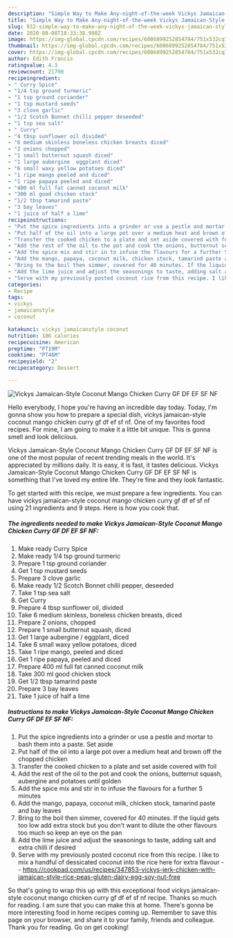 ```yaml
---
description: "Simple Way to Make Any-night-of-the-week Vickys Jamaican-Style Coconut Mango Chicken Curry GF DF EF SF NF"
title: "Simple Way to Make Any-night-of-the-week Vickys Jamaican-Style Coconut Mango Chicken Curry GF DF EF SF NF"
slug: 932-simple-way-to-make-any-night-of-the-week-vickys-jamaican-style-coconut-mango-chicken-curry-gf-df-ef-sf-nf
date: 2020-08-08T18:33:38.998Z
image: https://img-global.cpcdn.com/recipes/6086899252854784/751x532cq70/vickys-jamaican-style-coconut-mango-chicken-curry-gf-df-ef-sf-nf-recipe-main-photo.jpg
thumbnail: https://img-global.cpcdn.com/recipes/6086899252854784/751x532cq70/vickys-jamaican-style-coconut-mango-chicken-curry-gf-df-ef-sf-nf-recipe-main-photo.jpg
cover: https://img-global.cpcdn.com/recipes/6086899252854784/751x532cq70/vickys-jamaican-style-coconut-mango-chicken-curry-gf-df-ef-sf-nf-recipe-main-photo.jpg
author: Edith Francis
ratingvalue: 4.3
reviewcount: 21790
recipeingredient:
- " Curry Spice"
- "1/4 tsp ground turmeric"
- "1 tsp ground coriander"
- "1 tsp mustard seeds"
- "3 clove garlic"
- "1/2 Scotch Bonnet chilli pepper deseeded"
- "1 tsp sea salt"
- " Curry"
- "4 tbsp sunflower oil divided"
- "6 medium skinless boneless chicken breasts diced"
- "2 onions chopped"
- "1 small butternut squash diced"
- "1 large aubergine  eggplant diced"
- "6 small waxy yellow potatoes diced"
- "1 ripe mango peeled and diced"
- "1 ripe papaya peeled and diced"
- "400 ml full fat canned coconut milk"
- "300 ml good chicken stock"
- "1/2 tbsp tamarind paste"
- "3 bay leaves"
- "1 juice of half a lime"
recipeinstructions:
- "Put the spice ingredients into a grinder or use a pestle and mortar to bash them into a paste. Set aside"
- "Put half of the oil into a large pot over a medium heat and brown off the chopped chicken"
- "Transfer the cooked chicken to a plate and set aside covered with foil"
- "Add the rest of the oil to the pot and cook the onions, butternut squash, aubergine and potatoes until golden"
- "Add the spice mix and stir in to infuse the flavours for a further 5 minutes"
- "Add the mango, papaya, coconut milk, chicken stock, tamarind paste and bay leaves"
- "Bring to the boil then simmer, covered for 40 minutes. If the liquid gets too low add extra stock but you don&#39;t want to dilute the other flavours too much so keep an eye on the pan"
- "Add the lime juice and adjust the seasonings to taste, adding salt and extra chilli if desired"
- "Serve with my previously posted coconut rice from this recipe. I like to mix a handful of dessicated coconut into the rice here for extra flavour  https://cookpad.com/us/recipes/347853-vickys-jerk-chicken-with-jamaican-style-rice-peas-gluten-dairy-egg-soy-nut-free"
categories:
- Recipe
tags:
- vickys
- jamaicanstyle
- coconut

katakunci: vickys jamaicanstyle coconut 
nutrition: 186 calories
recipecuisine: American
preptime: "PT19M"
cooktime: "PT46M"
recipeyield: "2"
recipecategory: Dessert

---
```



![Vickys Jamaican-Style Coconut Mango Chicken Curry GF DF EF SF NF](https://img-global.cpcdn.com/recipes/6086899252854784/751x532cq70/vickys-jamaican-style-coconut-mango-chicken-curry-gf-df-ef-sf-nf-recipe-main-photo.jpg)

Hello everybody, I hope you're having an incredible day today. Today, I'm gonna show you how to prepare a special dish, vickys jamaican-style coconut mango chicken curry gf df ef sf nf. One of my favorites food recipes. For mine, I am going to make it a little bit unique. This is gonna smell and look delicious.



Vickys Jamaican-Style Coconut Mango Chicken Curry GF DF EF SF NF is one of the most popular of recent trending meals in the world. It's appreciated by millions daily. It is easy, it is fast, it tastes delicious. Vickys Jamaican-Style Coconut Mango Chicken Curry GF DF EF SF NF is something that I've loved my entire life. They're fine and they look fantastic.


To get started with this recipe, we must prepare a few ingredients. You can have vickys jamaican-style coconut mango chicken curry gf df ef sf nf using 21 ingredients and 9 steps. Here is how you cook that.

<!--inarticleads1-->

##### The ingredients needed to make Vickys Jamaican-Style Coconut Mango Chicken Curry GF DF EF SF NF:

1. Make ready  Curry Spice
1. Make ready 1/4 tsp ground turmeric
1. Prepare 1 tsp ground coriander
1. Get 1 tsp mustard seeds
1. Prepare 3 clove garlic
1. Make ready 1/2 Scotch Bonnet chilli pepper, deseeded
1. Take 1 tsp sea salt
1. Get  Curry
1. Prepare 4 tbsp sunflower oil, divided
1. Take 6 medium skinless, boneless chicken breasts, diced
1. Prepare 2 onions, chopped
1. Prepare 1 small butternut squash, diced
1. Get 1 large aubergine / eggplant, diced
1. Take 6 small waxy yellow potatoes, diced
1. Take 1 ripe mango, peeled and diced
1. Get 1 ripe papaya, peeled and diced
1. Prepare 400 ml full fat canned coconut milk
1. Take 300 ml good chicken stock
1. Get 1/2 tbsp tamarind paste
1. Prepare 3 bay leaves
1. Take 1 juice of half a lime




<!--inarticleads2-->

##### Instructions to make Vickys Jamaican-Style Coconut Mango Chicken Curry GF DF EF SF NF:

1. Put the spice ingredients into a grinder or use a pestle and mortar to bash them into a paste. Set aside
1. Put half of the oil into a large pot over a medium heat and brown off the chopped chicken
1. Transfer the cooked chicken to a plate and set aside covered with foil
1. Add the rest of the oil to the pot and cook the onions, butternut squash, aubergine and potatoes until golden
1. Add the spice mix and stir in to infuse the flavours for a further 5 minutes
1. Add the mango, papaya, coconut milk, chicken stock, tamarind paste and bay leaves
1. Bring to the boil then simmer, covered for 40 minutes. If the liquid gets too low add extra stock but you don&#39;t want to dilute the other flavours too much so keep an eye on the pan
1. Add the lime juice and adjust the seasonings to taste, adding salt and extra chilli if desired
1. Serve with my previously posted coconut rice from this recipe. I like to mix a handful of dessicated coconut into the rice here for extra flavour -  - https://cookpad.com/us/recipes/347853-vickys-jerk-chicken-with-jamaican-style-rice-peas-gluten-dairy-egg-soy-nut-free




So that's going to wrap this up with this exceptional food vickys jamaican-style coconut mango chicken curry gf df ef sf nf recipe. Thanks so much for reading. I am sure that you can make this at home. There's gonna be more interesting food in home recipes coming up. Remember to save this page on your browser, and share it to your family, friends and colleague. Thank you for reading. Go on get cooking!
